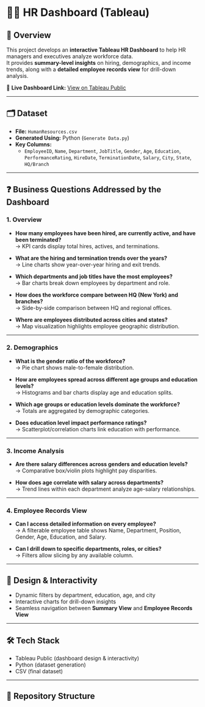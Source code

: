 # 👩‍💼 HR Dashboard (Tableau)

## 📌 Overview
This project develops an **interactive Tableau HR Dashboard** to help HR managers and executives analyze workforce data.  
It provides **summary-level insights** on hiring, demographics, and income trends, along with a **detailed employee records view** for drill-down analysis.  

🔗 **Live Dashboard Link:** [View on Tableau Public](https://public.tableau.com/views/HRDashboard_17587543406260/Dashboard1?:language=en-US&:sid=&:redirect=auth&:display_count=n&:origin=viz_share_link)  

---

## 🗂 Dataset
- **File:** `HumanResources.csv`  
- **Generated Using:** Python (`Generate Data.py`)  
- **Key Columns:**  
  - `EmployeeID`, `Name`, `Department`, `JobTitle`, `Gender`, `Age`, `Education`, `PerformanceRating`, `HireDate`, `TerminationDate`, `Salary`, `City`, `State`, `HQ/Branch`  

---

## ❓ Business Questions Addressed by the Dashboard

### 1. **Overview**
- **How many employees have been hired, are currently active, and have been terminated?**  
  → KPI cards display total hires, actives, and terminations.  

- **What are the hiring and termination trends over the years?**  
  → Line charts show year-over-year hiring and exit trends.  

- **Which departments and job titles have the most employees?**  
  → Bar charts break down employees by department and role.  

- **How does the workforce compare between HQ (New York) and branches?**  
  → Side-by-side comparison between HQ and regional offices.  

- **Where are employees distributed across cities and states?**  
  → Map visualization highlights employee geographic distribution.  

---

### 2. **Demographics**
- **What is the gender ratio of the workforce?**  
  → Pie chart shows male-to-female distribution.  

- **How are employees spread across different age groups and education levels?**  
  → Histograms and bar charts display age and education splits.  

- **Which age groups or education levels dominate the workforce?**  
  → Totals are aggregated by demographic categories.  

- **Does education level impact performance ratings?**  
  → Scatterplot/correlation charts link education with performance.  

---

### 3. **Income Analysis**
- **Are there salary differences across genders and education levels?**  
  → Comparative box/violin plots highlight pay disparities.  

- **How does age correlate with salary across departments?**  
  → Trend lines within each department analyze age-salary relationships.  

---

### 4. **Employee Records View**
- **Can I access detailed information on every employee?**  
  → A filterable employee table shows Name, Department, Position, Gender, Age, Education, and Salary.  

- **Can I drill down to specific departments, roles, or cities?**  
  → Filters allow slicing by any available column.  

---

## 🎨 Design & Interactivity
- Dynamic filters by department, education, age, and city  
- Interactive charts for drill-down insights  
- Seamless navigation between **Summary View** and **Employee Records View**  

---

## 🛠️ Tech Stack
- Tableau Public (dashboard design & interactivity)  
- Python (dataset generation)  
- CSV (final dataset)  

---

## 📂 Repository Structure

